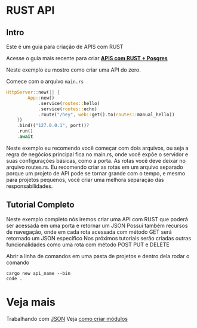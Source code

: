 # RUST API

## Intro

Este é um guia para criação de APIS com RUST

Acesse o guia mais recente para criar [**APIS com RUST + Posgres**](https://github.com/ricardodarocha/sqlxpg)

Neste exemplo eu mostro como criar uma API do zero.

Comece com o arquivo `main.rs`

```Rust
HttpServer::new(|| {
        App::new()
            .service(routes::hello)
            .service(routes::echo)
            .route("/hey", web::get().to(routes::manual_hello))
    })
    .bind(("127.0.0.1", port))?
    .run()
    .await
```

Neste exemplo eu recomendo você começar com dois arquivos, ou seja
a regra de negócios principal fica no main.rs, onde você expõe o servidor e suas configurações básicas, como a porta.
As rotas você deve deixar no arquivo routes.rs.
Eu recomendo criar as rotas em um arquivo separado porque um projeto de API pode se tornar grande com o tempo, e mesmo para projetos pequenos, você criar uma melhora separação das responsabilidades.

## Tutorial Completo

Neste exemplo completo nós iremos criar uma API com RUST que poderá ser acessada em uma porta e retornar um JSON
Possui também recursos de navegação, onde em cada rota acessada com método GET será retornado um JSON específico
Nos próximos tutoriais serão criadas outras funcionalidades como uma rota com método POST PUT e DELETE

Abrir a linha de comandos em uma pasta de projetos e dentro dela rodar o comando

```shell
cargo new api_name --bin
code .
```

# Veja mais

Trabalhando com [JSON]()
Veja [como criar módulos](https://github.com/ricardodarocha/Rust/edit/main/README.md#Modules)
